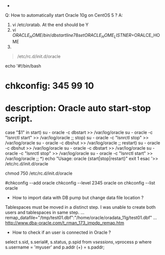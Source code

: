 *
Q: How to automatically start Oracle 10g on CentOS 5 ?
A: 
1. vi /etc/oratab. At the end should be Y
2. vi $ORACLE_HOME/bin/dbstart
line 78 set ORACLE_HOME_LISTNER=$ORALCE_HOME
3.
> /etc/rc.d/init.d/oracle

echo '#!/bin/bash
# chkconfig: 345 99 10
# description: Oracle auto start-stop script.
case "$1" in
  start)
        su - oracle -c dbstart >> /var/log/oracle
        su - oracle -c "lsnrctl start" >> /var/log/oracle
        ;;
  stop)
        su - oracle -c "lsnrctl stop" >> /var/log/oracle
        su - oracle -c dbshut >> /var/log/oracle
        ;;
  restart)
        su - oracle -c dbshut >> /var/log/oracle
        su - oracle -c dbstart >> /var/log/oracle
        su - oracle -c "lsnrctl stop" >> /var/log/oracle
        su - oracle -c "lsnrctl start" >> /var/log/oracle
        ;;
  *)
        echo "Usage: oracle {start|stop|restart}"
        exit 1
esac
'>> /etc/rc.d/init.d/oracle

chmod 750 /etc/rc.d/init.d/oracle

#chkconfig --add oracle
chkconfig --level 2345 oracle on
chkconfig --list oracle


* How to import data with DB pump but change data file location ?

Tablespaces must be moved in a distinct step.
I was unable to create both users and tablespaces in same step.
...
remap_datafile=\"/tmp/test01.dbf\":\"/home/oracle/oradata_11g/test01.dbf\"
...
http://www.dba-oracle.com/t_rman_173_impdp_remap.htm


* How to check if an user is connected in Oracle ?

select s.sid, s.serial#, s.status, p.spid 
from v$session s, v$process p 
where s.username = 'myuser' 
and p.addr (+) = s.paddr;
